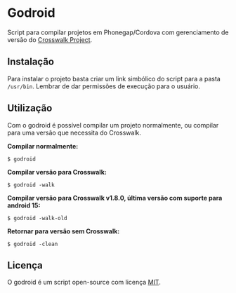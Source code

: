 # Godroid

Script para compilar projetos em Phonegap/Cordova com gerenciamento de versão do [Crosswalk Project](https://crosswalk-project.org/).

## Instalação

Para instalar o projeto basta criar um link simbólico do script para a pasta `/usr/bin`. Lembrar de dar permissões de execução para o usuário.

## Utilização

Com o godroid é possível compilar um projeto normalmente, ou compilar para uma versão que necessita do Crosswalk.

**Compilar normalmente:**

    $ godroid

**Compilar versão para Crosswalk:**

    $ godroid -walk

**Compilar versão para Crosswalk v1.8.0, última versão com suporte para android 15:**

    $ godroid -walk-old

**Retornar para versão sem Crosswalk:**

    $ godroid -clean

## Licença

O godroid é um script open-source com licença [MIT](https://opensource.org/licenses/MIT).
